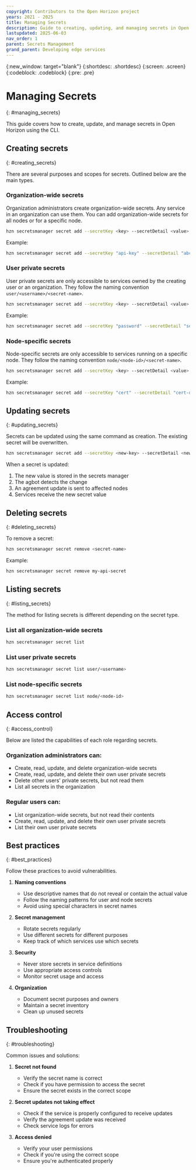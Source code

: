 ```yaml
---
copyright: Contributors to the Open Horizon project
years: 2021 - 2025
title: Managing Secrets
description: Guide to creating, updating, and managing secrets in Open Horizon
lastupdated: 2025-06-03
nav_order: 1
parent: Secrets Management
grand_parent: Developing edge services
---
```


{:new_window: target="blank"}
{:shortdesc: .shortdesc}
{:screen: .screen}
{:codeblock: .codeblock}
{:pre: .pre}

# Managing Secrets
{: #managing_secrets}

This guide covers how to create, update, and manage secrets in Open Horizon using the CLI.

## Creating secrets
{: #creating_secrets}

There are several purposes and scopes for secrets.  Outlined below are the main types.

### Organization-wide secrets
Organization administrators create organization-wide secrets. Any service in an organization can use them. You can add organization-wide secrets for all nodes or for a specific node.

```bash
hzn secretsmanager secret add --secretKey <key> --secretDetail <value> <secret-name>
```

Example:
```bash
hzn secretsmanager secret add --secretKey "api-key" --secretDetail "abc123" my-api-secret
```

### User private secrets
User private secrets are only accessible to services owned by the creating user or an organization. They follow the naming convention `user/<username>/<secret-name>`.

```bash
hzn secretsmanager secret add --secretKey <key> --secretDetail <value> user/<username>/<secret-name>
```

Example:
```bash
hzn secretsmanager secret add --secretKey "password" --secretDetail "secure123" user/johndoe/db-password
```

### Node-specific secrets
Node-specific secrets are only accessible to services running on a specific node. They follow the naming convention `node/<node-id>/<secret-name>`.

```bash
hzn secretsmanager secret add --secretKey <key> --secretDetail <value> node/<node-id>/<secret-name>
```

Example:
```bash
hzn secretsmanager secret add --secretKey "cert" --secretDetail "cert-data" node/node1/device-cert
```

## Updating secrets
{: #updating_secrets}

Secrets can be updated using the same command as creation. The existing secret will be overwritten.

```bash
hzn secretsmanager secret add --secretKey <new-key> --secretDetail <new-value> <secret-name>
```

When a secret is updated:
1. The new value is stored in the secrets manager
2. The agbot detects the change
3. An agreement update is sent to affected nodes
4. Services receive the new secret value

## Deleting secrets
{: #deleting_secrets}

To remove a secret:

```bash
hzn secretsmanager secret remove <secret-name>
```

Example:
```bash
hzn secretsmanager secret remove my-api-secret
```

## Listing secrets
{: #listing_secrets}

The method for listing secrets is different depending on the secret type.

### List all organization-wide secrets
```bash
hzn secretsmanager secret list
```

### List user private secrets
```bash
hzn secretsmanager secret list user/<username>
```

### List node-specific secrets
```bash
hzn secretsmanager secret list node/<node-id>
```

## Access control
{: #access_control}

Below are listed the capabilities of each role regarding secrets.

### Organization administrators can:
- Create, read, update, and delete organization-wide secrets
- Create, read, update, and delete their own user private secrets
- Delete other users' private secrets, but not read them
- List all secrets in the organization

### Regular users can:
- List organization-wide secrets, but not read their contents
- Create, read, update, and delete their own user private secrets
- List their own user private secrets

## Best practices
{: #best_practices}

Follow these practices to avoid vulnerabilities.

1. **Naming conventions**
   - Use descriptive names that do not reveal or contain the actual value
   - Follow the naming patterns for user and node secrets
   - Avoid using special characters in secret names

2. **Secret management**
   - Rotate secrets regularly
   - Use different secrets for different purposes
   - Keep track of which services use which secrets

3. **Security**
   - Never store secrets in service definitions
   - Use appropriate access controls
   - Monitor secret usage and access

4. **Organization**
   - Document secret purposes and owners
   - Maintain a secret inventory
   - Clean up unused secrets

## Troubleshooting
{: #troubleshooting}

Common issues and solutions:

1. **Secret not found**
   - Verify the secret name is correct
   - Check if you have permission to access the secret
   - Ensure the secret exists in the correct scope

2. **Secret updates not taking effect**
   - Check if the service is properly configured to receive updates
   - Verify the agreement update was received
   - Check service logs for errors

3. **Access denied**
   - Verify your user permissions
   - Check if you're using the correct scope
   - Ensure you're authenticated properly 